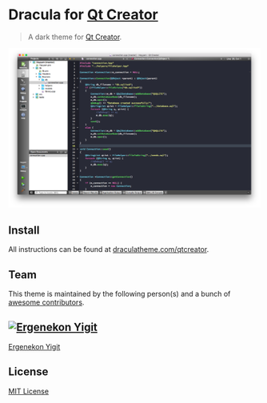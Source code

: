 # Dracula for [Qt Creator](http://qt.io/ide)

> A dark theme for [Qt Creator](http://qt.io/ide).

![Screenshot](screenshot.png)

## Install

All instructions can be found at [draculatheme.com/qtcreator](https://draculatheme.com/qtcreator).

## Team

This theme is maintained by the following person(s) and a bunch of [awesome contributors](https://github.com/dracula/template/graphs/contributors).

[![Ergenekon Yigit](https://avatars1.githubusercontent.com/u/7110136?v=3&s=70)](https://github.com/ergenekonyigit)
---
[Ergenekon Yigit](https://github.com/ergenekonyigit)

## License

[MIT License](./LICENSE)
